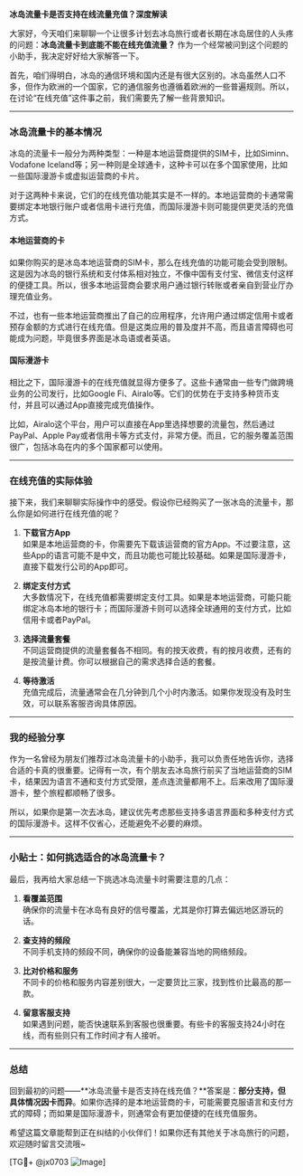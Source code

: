 **冰岛流量卡是否支持在线流量充值？深度解读**

大家好，今天咱们来聊聊一个让很多计划去冰岛旅行或者长期在冰岛居住的人头疼的问题：**冰岛流量卡到底能不能在线充值流量？** 作为一个经常被问到这个问题的小助手，我决定好好给大家解答一下。

首先，咱们得明白，冰岛的通信环境和国内还是有很大区别的。冰岛虽然人口不多，但作为欧洲的一个国家，它的通信服务也遵循着欧洲的一些普遍规则。所以，在讨论“在线充值”这件事之前，我们需要先了解一些背景知识。

---

### 冰岛流量卡的基本情况

冰岛的流量卡一般分为两种类型：一种是本地运营商提供的SIM卡，比如Siminn、Vodafone Iceland等；另一种则是全球通卡，这种卡可以在多个国家使用，比如一些国际漫游卡或虚拟运营商的卡片。

对于这两种卡来说，它们的在线充值功能其实是不一样的。本地运营商的卡通常需要绑定本地银行账户或者信用卡进行充值，而国际漫游卡则可能提供更灵活的充值方式。

#### 本地运营商的卡
如果你购买的是冰岛本地运营商的SIM卡，那么在线充值的功能可能会受到限制。这是因为冰岛的银行系统和支付体系相对独立，不像中国有支付宝、微信支付这样的便捷工具。所以，很多本地运营商会要求用户通过银行转账或者亲自到营业厅办理充值业务。

不过，也有一些本地运营商推出了自己的应用程序，允许用户通过绑定信用卡或者预存金额的方式进行在线充值。但是这类应用的普及度并不高，而且语言障碍也可能成为问题，毕竟很多界面是冰岛语或者英语。

#### 国际漫游卡
相比之下，国际漫游卡的在线充值就显得方便多了。这些卡通常由一些专门做跨境业务的公司发行，比如Google Fi、Airalo等。它们的优势在于支持多种货币支付，并且可以通过App直接完成充值操作。

比如，Airalo这个平台，用户可以直接在App里选择想要的流量包，然后通过PayPal、Apple Pay或者信用卡等方式支付，非常方便。而且，它的服务覆盖范围很广，包括冰岛在内的多个国家都可以使用。

---

### 在线充值的实际体验

接下来，我们来聊聊实际操作中的感受。假设你已经购买了一张冰岛的流量卡，那么你是如何进行在线充值的呢？

1. **下载官方App**  
   如果是本地运营商的卡，你需要先下载该运营商的官方App。不过要注意，这些App的语言可能不是中文，而且功能也可能比较基础。如果是国际漫游卡，直接下载发行公司的App即可。

2. **绑定支付方式**  
   大多数情况下，在线充值都需要绑定支付工具。如果是本地运营商，可能只能绑定冰岛本地的银行卡；而国际漫游卡则可以选择全球通用的支付方式，比如信用卡或者PayPal。

3. **选择流量套餐**  
   不同运营商提供的流量套餐各不相同。有的按天收费，有的按月收费，还有的是按流量计费。你可以根据自己的需求选择合适的套餐。

4. **等待激活**  
   充值完成后，流量通常会在几分钟到几个小时内激活。如果你发现没有及时生效，可以联系客服咨询具体原因。

---

### 我的经验分享

作为一名曾经为朋友们推荐过冰岛流量卡的小助手，我可以负责任地告诉你，选择合适的卡真的很重要。记得有一次，有个朋友去冰岛旅行前买了当地运营商的SIM卡，结果因为语言不通和支付方式受限，差点连流量都用不上。后来改用了国际漫游卡，整个旅程都顺畅了很多。

所以，如果你是第一次去冰岛，建议优先考虑那些支持多语言界面和多种支付方式的国际漫游卡。这样不仅省心，还能避免不必要的麻烦。

---

### 小贴士：如何挑选适合的冰岛流量卡？

最后，我再给大家总结一下挑选冰岛流量卡时需要注意的几点：

1. **看覆盖范围**  
   确保你的流量卡在冰岛有良好的信号覆盖，尤其是你打算去偏远地区游玩的话。

2. **查支持的频段**  
   不同手机支持的频段不同，确保你的设备能兼容当地的网络频段。

3. **比对价格和服务**  
   不同卡的价格和服务内容差别很大，一定要货比三家，找到性价比最高的那一款。

4. **留意客服支持**  
   如果遇到问题，能否快速联系到客服也很重要。有些卡的客服支持24小时在线，而有些则只有工作时间才有人接听。

---

### 总结

回到最初的问题——**冰岛流量卡是否支持在线充值？**答案是：**部分支持，但具体情况因卡而异**。如果你选择的是本地运营商的卡，可能需要克服语言和支付方式的障碍；而如果是国际漫游卡，则通常会有更加便捷的在线充值服务。

希望这篇文章能帮到正在纠结的小伙伴们！如果你还有其他关于冰岛旅行的问题，欢迎随时留言交流哦~

[TG💪+ @jx0703 ![Image](https://github.com/user-attachments/assets/dbca1d08-cadb-493c-b0ec-ad6f7a83f270)]